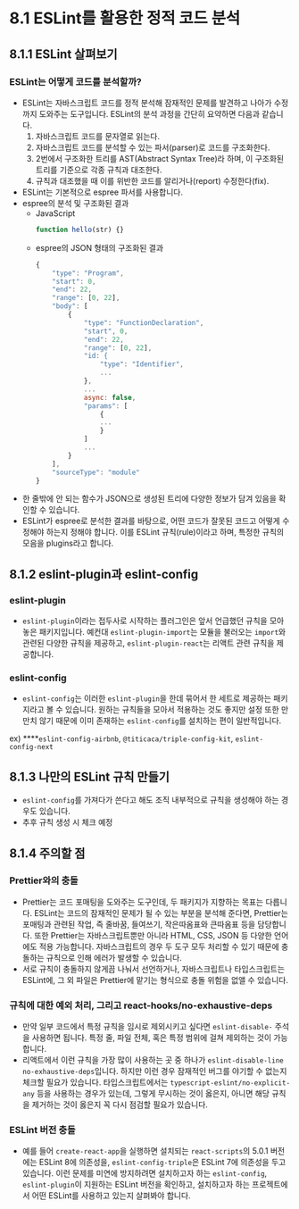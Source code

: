 # 8.1 ESLint를 활용한 정적 코드 분석

## 8.1.1 ESLint 살펴보기

### ESLint는 어떻게 코드를 분석할까?

- ESLint는 자바스크립트 코드를 정적 분석해 잠재적인 문제를 발견하고 나아가 수정까지 도와주는 도구입니다. ESLint의 분석 과정을 간단히 요약하면 다음과 같습니다.
  1. 자바스크립트 코드를 문자열로 읽는다.
  2. 자바스크립트 코드를 분석할 수 있는 파서(parser)로 코드를 구조화한다.
  3. 2번에서 구조화한 트리를 AST(Abstract Syntax Tree)라 하며, 이 구조화된 트리를 기준으로 각종 규칙과 대조한다.
  4. 규칙과 대조했을 때 이를 위반한 코드를 알리거나(report) 수정한다(fix).
- ESLint는 기본적으로 espree 파서를 사용합니다.
- espree의 분석 및 구조화된 결과
  - JavaScript
    ```jsx
    function hello(str) {}
    ```
  - espree의 JSON 형태의 구조화된 결과
    ```jsx
    {
    	"type": "Program",
    	"start": 0,
    	"end": 22,
    	"range": [0, 22],
    	"body": [
    		{
    			"type": "FunctionDeclaration",
    			"start", 0,
    			"end": 22,
    			"range": [0, 22],
    			"id: {
    				"type": "Identifier",
    				...
    			},
    			...
    			async: false,
    			"params": [
    				{
    				...
    				}
    			]
    			...
    		}
    	],
    	"sourceType": "module"
    }
    ```
- 한 줄밖에 안 되는 함수가 JSON으로 생성된 트리에 다양한 정보가 담겨 있음을 확인할 수 있습니다.
- ESLint가 espree로 분석한 결과를 바탕으로, 어떤 코드가 잘못된 코드고 어떻게 수정해야 하는지 정해야 합니다. 이를 ESLint 규칙(rule)이라고 하며, 특정한 규칙의 모음을 plugins라고 합니다.

## 8.1.2 eslint-plugin과 eslint-config

### eslint-plugin

- `eslint-plugin`이라는 접두사로 시작하는 플러그인은 앞서 언급했던 규칙을 모아놓은 패키지입니다. 예컨대 `eslint-plugin-import`는 모듈을 불러오는 `import`와 관련된 다양한 규칙을 제공하고, `eslint-plugin-react`는 리액트 관련 규칙을 제공합니다.

### eslint-config

- `eslint-config`는 이러한 `eslint-plugin`을 한데 묶어서 한 세트로 제공하는 패키지라고 볼 수 있습니다. 원하는 규칙들을 모아서 적용하는 것도 좋지만 설정 또한 만만치 않기 때문에 이미 존재하는 `eslint-config`를 설치하는 편이 일반적입니다.

ex) \*\*\*\*`eslint-config-airbnb`, `@titicaca/triple-config-kit`, `eslint-config-next`

## 8.1.3 나만의 ESLint 규칙 만들기

- `eslint-config`를 가져다가 쓴다고 해도 조직 내부적으로 규칙을 생성해야 하는 경우도 있습니다.
- 추후 규칙 생성 시 체크 예정

## 8.1.4 주의할 점

### Prettier와의 충돌

- Prettier는 코드 포매팅을 도와주는 도구인데, 두 패키지가 지향하는 목표는 다릅니다. ESLint는 코드의 잠재적인 문제가 될 수 있는 부분을 분석해 준다면, Prettier는 포매팅과 관련된 작업, 즉 줄바꿈, 들여쓰기, 작은따옴표와 큰따옴표 등을 담당합니다. 또한 Prettier는 자바스크립트뿐만 아니라 HTML, CSS, JSON 등 다양한 언어에도 적용 가능합니다. 자바스크립트의 경우 두 도구 모두 처리할 수 있기 때문에 충돌하는 규칙으로 인해 에러가 발생할 수 있습니다.
- 서로 규칙이 충돌하지 않게끔 나눠서 선언하거나, 자바스크립트나 타입스크립트는 ESLint에, 그 외 파일은 Prettier에 맡기는 형식으로 충돌 위험을 없앨 수 있습니다.

### 규칙에 대한 예외 처리, 그리고 react-hooks/no-exhaustive-deps

- 만약 일부 코드에서 특정 규칙을 임시로 제외시키고 싶다면 `eslint-disable-` 주석을 사용하면 됩니다. 특정 줄, 파일 전체, 혹은 특정 범위에 걸쳐 제외하는 것이 가능합니다.
- 리액트에서 이런 규칙을 가장 많이 사용하는 곳 중 하나가 `eslint-disable-line no-exhaustive-deps`입니다. 하지만 이런 경우 잠재적인 버그를 야기할 수 없는지 체크할 필요가 있습니다. 타입스크립트에서는 `typescript-eslint/no-explicit-any` 등을 사용하는 경우가 있는데, 그렇게 무시하는 것이 옳은지, 아니면 해당 규칙을 제거하는 것이 옳은지 꼭 다시 점검할 필요가 있습니다.

### ESLint 버전 충돌

- 예를 들어 `create-react-app`을 실행하면 설치되는 `react-scripts`의 5.0.1 버전에는 ESLint 8에 의존성을, `eslint-config-triple`은 ESLint 7에 의존성을 두고 있습니다. 이런 문제를 미연에 방지하려면 설치하고자 하는 `eslint-config`, `eslint-plugin`이 지원하는 ESLint 버전을 확인하고, 설치하고자 하는 프로젝트에서 어떤 ESLint를 사용하고 있는지 살펴봐야 합니다.
